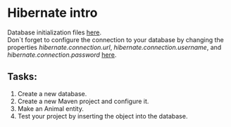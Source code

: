 # Hibernate intro  
Database initialization files [here](../data_init/Hibernate).  
Don`t forget to configure the connection to your database by changing the properties 
*hibernate.connection.url*, *hibernate.connection.username*, and *hibernate.connection.password*
[here](src/main/resources/hibernate.cfg.xml).
## Tasks:
1. Create a new database.
2. Create a new Maven project and configure it.
3. Make an Animal entity.
4. Test your project by inserting the object into the database.
